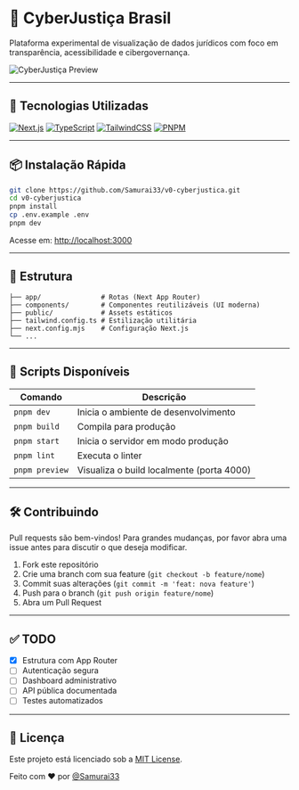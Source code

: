 # 🧠 CyberJustiça Brasil

Plataforma experimental de visualização de dados jurídicos com foco em transparência, acessibilidade e cibergovernança.

![CyberJustiça Preview](https://github.com/Samurai33/v0-cyberjustica/assets/banner-preview.png)

---

## 🔧 Tecnologias Utilizadas

[![Next.js](https://img.shields.io/badge/-Next.js-000?style=for-the-badge&logo=nextdotjs&logoColor=white)](https://nextjs.org/)
[![TypeScript](https://img.shields.io/badge/-TypeScript-3178C6?style=for-the-badge&logo=typescript&logoColor=white)](https://www.typescriptlang.org/)
[![TailwindCSS](https://img.shields.io/badge/-TailwindCSS-38B2AC?style=for-the-badge&logo=tailwind-css&logoColor=white)](https://tailwindcss.com/)
[![PNPM](https://img.shields.io/badge/-PNPM-F69220?style=for-the-badge&logo=pnpm&logoColor=white)](https://pnpm.io/)

---

## 📦 Instalação Rápida

```bash
git clone https://github.com/Samurai33/v0-cyberjustica.git
cd v0-cyberjustica
pnpm install
cp .env.example .env
pnpm dev
```

Acesse em: [http://localhost:3000](http://localhost:3000)

---

## 📁 Estrutura

```
├── app/               # Rotas (Next App Router)
├── components/        # Componentes reutilizáveis (UI moderna)
├── public/            # Assets estáticos
├── tailwind.config.ts # Estilização utilitária
├── next.config.mjs    # Configuração Next.js
└── ...
```

---

## 🚀 Scripts Disponíveis

| Comando        | Descrição                             |
|----------------|-----------------------------------------|
| `pnpm dev`     | Inicia o ambiente de desenvolvimento   |
| `pnpm build`   | Compila para produção                  |
| `pnpm start`   | Inicia o servidor em modo produção     |
| `pnpm lint`    | Executa o linter                       |
| `pnpm preview` | Visualiza o build localmente (porta 4000) |

---

## 🛠️ Contribuindo

Pull requests são bem-vindos! Para grandes mudanças, por favor abra uma issue antes para discutir o que deseja modificar.

1. Fork este repositório
2. Crie uma branch com sua feature (`git checkout -b feature/nome`)
3. Commit suas alterações (`git commit -m 'feat: nova feature'`)
4. Push para o branch (`git push origin feature/nome`)
5. Abra um Pull Request

---

## ✅ TODO

- [x] Estrutura com App Router
- [ ] Autenticação segura
- [ ] Dashboard administrativo
- [ ] API pública documentada
- [ ] Testes automatizados

---

## 📄 Licença

Este projeto está licenciado sob a [MIT License](LICENSE).

Feito com ❤️ por [@Samurai33](https://github.com/Samurai33)
